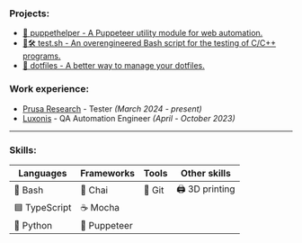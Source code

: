 ### Projects:

- [🧰 puppethelper - A Puppeteer utility module for web automation.](https://github.com/zahradnik-ondrej/puppethelper)
- [🧪🛠️ test.sh - An overengineered Bash script for the testing of C/C++ programs.](https://github.com/zahradnik-ondrej/test.sh)
- [💠 dotfiles - A better way to manage your dotfiles.](https://github.com/zahradnik-ondrej/dotfiles)

### Work experience:
- [Prusa Research](https://www.prusa3d.com/) - Tester *(March 2024 - present)*
- [Luxonis](https://www.luxonis.com/) - QA Automation Engineer *(April - October 2023)*

***

### Skills:

| Languages     | Frameworks  | Tools  | Other skills   |
|---------------|-------------|--------|----------------|
| 🐢 Bash       | 🍵 Chai      | 🐙 Git | 🖨️ 3D printing |
| 🟦 TypeScript | ☕ Mocha     |        |                |
| 🐍 Python     | 🤖 Puppeteer |        |                |

<!--
| Languages                    | Frameworks       | Tools             | Databases     | Other skills |
|------------------------------|------------------|-------------------|---------------|--------------|
| 🟨 JavaScript / 🟦 TypeScript | 🤖 Puppeteer      | 📦 npm / 🧶 yarn  | 🍃 MongoDB    | 🖨️ 3D printing  |
| HTML / CSS                   | 🎭︎ Playwright    | Node.js / ts-node | 🐘 PostgreSQL |              |
| 🐢 Bash                      | Selenium         | 🐙 Git             |               |              |
| C / C++                      | ☕ Mocha, 🍵 Chai | 🐳  Docker        |               |              |
| 🐍 Python                     | Express          | ▶ GitHub Actions  |               |              |
|                              |                  | 🕸 GraphQL        |               |              |
|                              |                  | SQL               |               |              |

🖨️ 3D printing
🐢 Bash
C
C++
🍵 Chai
CSS
🐳 Docker
Express
🐙 Git
▶ GitHub Actions
🕸 GraphQL
HTML
🟨 JavaScript
☕ Mocha
🍃 MongoDB
Node.js
📦 npm
🎭︎ Playwright
🐘 PostgreSQL
🤖 Puppeteer
🐍 Python
Selenium
SQL
ts-node
🟦 TypeScript
🧶 yarn
-->
